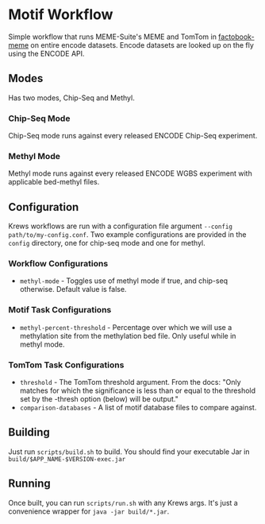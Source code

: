 # Motif Workflow

Simple workflow that runs MEME-Suite's MEME and TomTom in 
[factobook-meme](https://github.com/krews-community/factorbook-meme) on entire encode datasets. Encode datasets are 
looked up on the fly using the ENCODE API.

## Modes
Has two modes, Chip-Seq and Methyl.

### Chip-Seq Mode
Chip-Seq mode runs against every released ENCODE Chip-Seq experiment.

### Methyl Mode
Methyl mode runs against every released ENCODE WGBS experiment with applicable bed-methyl files. 

## Configuration
Krews workflows are run with a configuration file argument `--config path/to/my-config.conf`. Two example configurations
are provided in the `config` directory, one for chip-seq mode and one for methyl.

### Workflow Configurations
* `methyl-mode` - Toggles use of methyl mode if true, and chip-seq otherwise. Default value is false.

### Motif Task Configurations
* `methyl-percent-threshold` - Percentage over which we will use a methylation site from the methylation bed file. 
Only useful while in methyl mode.

### TomTom Task Configurations
* `threshold` - The TomTom threshold argument. From the docs: "Only matches for which the significance is less 
than or equal to the threshold set by the -thresh option (below) will be output."
* `comparison-databases` - A list of motif database files to compare against.

## Building

Just run `scripts/build.sh` to build. You should find your executable Jar in `build/$APP_NAME-$VERSION-exec.jar`

## Running

Once built, you can run `scripts/run.sh` with any Krews args. It's just a convenience 
wrapper for `java -jar build/*.jar`. 